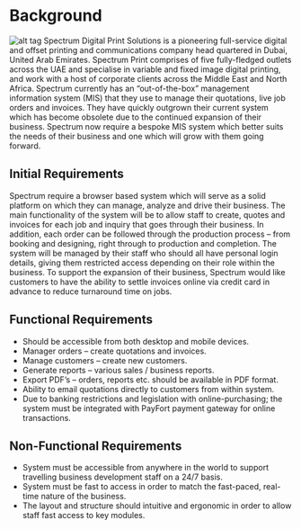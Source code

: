 # Background
![alt tag](http://www.spectrumdubai.com/public/themes/spectrum/img/spectrum-mobile-logo@2x.png)
Spectrum Digital Print Solutions is a pioneering full-service digital and offset printing and communications company head quartered in Dubai, United Arab Emirates. Spectrum Print comprises of five fully-fledged outlets across the UAE and specialise in variable and fixed image digital printing, and work with a host of corporate clients across the Middle East and North Africa.
Spectrum currently has an “out-of-the-box” management information system (MIS) that they use to manage their quotations, live job orders and invoices. They have quickly outgrown their current system which has become obsolete due to the continued expansion of their business. 
Spectrum now require a bespoke MIS system which better suits the needs of their business and one which will grow with them going forward.
## Initial Requirements
Spectrum require a browser based system which will serve as a solid platform on which they can manage, analyze and drive their business. The main functionality of the system will be to allow staff to create, quotes and invoices for each job and inquiry that goes through their business. In addition, each order can be followed through the production process – from booking and designing, right through to production and completion. The system will be managed by their staff who should all have personal login details, giving them restricted access depending on their role within the business. To support the expansion of their business, Spectrum would like customers to have the ability to settle invoices online via credit card in advance to reduce turnaround time on jobs.
## Functional Requirements
 - Should be accessible from both desktop and mobile devices.
 - Manager orders – create quotations and invoices.
 - Manage customers – create new customers.
 - Generate reports – various sales / business reports.
 - Export PDF’s – orders, reports etc. should be available in PDF format.
 - Ability to email quotations directly to customers from within system.
 - Due to banking restrictions and legislation with online-purchasing; the system must be integrated with PayFort payment gateway for online transactions.
## Non-Functional Requirements
 - System must be accessible from anywhere in the world to support travelling business development staff on a 24/7 basis.
 - System must be fast to access in order to match the fast-paced, real-time nature of the business.
 - The layout and structure should intuitive and ergonomic in order to allow staff fast access to key modules.


